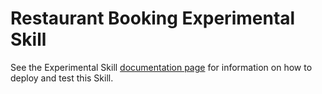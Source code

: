 ﻿# Restaurant Booking Experimental Skill

See the Experimental Skill [documentation page](https://github.com/Microsoft/AI/blob/master/docs/skills/experimental-skills.md) for information on how to deploy and test this Skill.